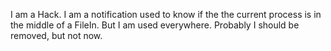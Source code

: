 I am a Hack.  I am a notification used to know if the the current process is in the middle of a FileIn.  But I am used everywhere.  Probably I should be removed, but not now.